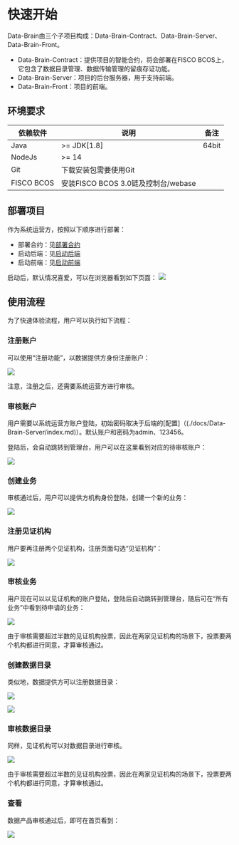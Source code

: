 # 快速开始

Data-Brain由三个子项目构成：Data-Brain-Contract、Data-Brain-Server、Data-Brain-Front。
- Data-Brain-Contract：提供项目的智能合约，将会部署在FISCO BCOS上，它包含了数据目录管理、数据传输管理的留痕存证功能。
- Data-Brain-Server：项目的后台服务器，用于支持前端。
- Data-Brain-Front：项目的前端。



## 环境要求
| 依赖软件 | 说明 |备注|
| --- | --- | --- |
| Java |>= JDK[1.8] | 64bit|
| NodeJs |>= 14| |
| Git | 下载安装包需要使用Git | |
| FISCO BCOS | 安装FISCO BCOS 3.0链及控制台/webase | |

## 部署项目

作为系统运营方，按照以下顺序进行部署：

- 部署合约：见[部署合约](./docs/Data-Brain-Contract/index.md)
- 启动后端：见[启动后端](./docs/Data-Brain-Server/index.md)
- 启动前端：见[启动前端](./docs/Data-Brain-Front/index.md)


启动后，默认情况喜爱，可以在浏览器看到如下页面：
![](./images/start.png)


## 使用流程

为了快速体验流程，用户可以执行如下流程：

### 注册账户

可以使用“注册功能”，以数据提供方身份注册账户：

![](./images/register.png)

注意，注册之后，还需要系统运营方进行审核。

### 审核账户
用户需要以系统运营方账户登陆，初始密码取决于后端的[配置]（(./docs/Data-Brain-Server/index.md)）。默认账户和密码为admin、123456。

登陆后，会自动跳转到管理台，用户可以在这里看到对应的待审核账户：

![](./images/audit.png)

### 创建业务

审核通过后，用户可以提供方机构身份登陆，创建一个新的业务：

![](./images/product.png)

### 注册见证机构

用户要再注册两个见证机构，注册页面勾选“见证机构”：

![](./images/registerwitness.png)

### 审核业务

用户现在可以以见证机构的账户登陆，登陆后自动跳转到管理台，随后可在“所有业务”中看到待申请的业务：

![](./images/productaudit.png)


由于审核需要超过半数的见证机构投票，因此在两家见证机构的场景下，投票要两个机构都进行同意，才算审核通过。

### 创建数据目录

类似地，数据提供方可以注册数据目录：

![](./images/createschema.png)


![](./images/createschema2.png)

### 审核数据目录

同样，见证机构可以对数据目录进行审核。

![](./images/schemaaudit.png)

由于审核需要超过半数的见证机构投票，因此在两家见证机构的场景下，投票要两个机构都进行同意，才算审核通过。

### 查看

数据产品审核通过后，即可在首页看到：

![](./images/main2.png)